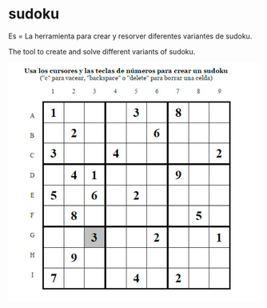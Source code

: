 # sudoku
Es = La herramienta para crear y resorver diferentes variantes de sudoku.


The tool to create and solve different variants of sudoku.

![alt tag](https://github.com/lytves/sudoku/blob/master/sudoku.jpg)
